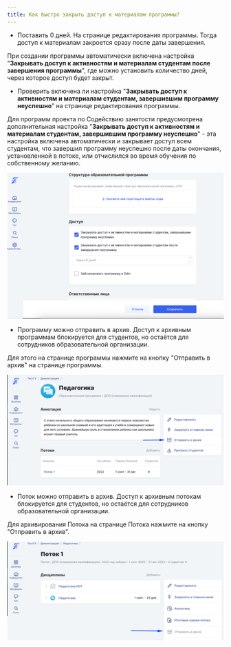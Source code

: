 ```yaml
---
title: Как быстро закрыть доступ к материалам программы?
---
```


-  Поставить 0 дней. На странице редактирования программы. Тогда доступ к материалам закроется сразу после даты завершения.

При создании программы автоматически включена настройка "**Закрывать доступ к активностям и материалам студентам после завершения программы**", где можно установить количество дней, через которое доступ будет закрыт.

-  Проверить включена ли настройка "**Закрывать доступ к активностям и материалам студентам, завершившим программу неуспешно**" на странице редактирования программы.

Для программ проекта по Содействию занятости предусмотрена дополнительная настройка "**Закрывать доступ к активностям и материалам студентам, завершившим программу неуспешно**" - эта настройка включена автоматически и закрывает доступ всем студентам, что завершил программу неуспешно после даты окончания, установленной в потоке, или отчислился во время обучения по собственному желанию.

![](<../../.gitbook/assets/image (9).png>)

-  Программу можно отправить в архив.  Доступ к архивным программам блокируется для студентов, но остаётся для сотрудников образовательной организации.

Для этого на странице программы нажмите на кнопку "Отправить в архив" на странице программы.

![](<../../.gitbook/assets/image (1) (1) (2) (3) (1).png>)

-  Поток можно отправить в архив. Доступ к архивным потокам блокируется для студентов, но остаётся для сотрудников образовательной организации.

Для архивирования Потока на странице Потока нажмите на кнопку "Отправить в архив".

![](<../../.gitbook/assets/image (5) (6) (2).png>)